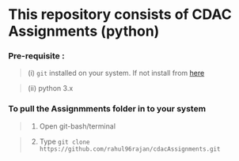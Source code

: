 # This repository consists of CDAC Assignments (python)

  

### Pre-requisite :
> (i) ```git``` installed on your system. If not install from [here](https://git-scm.com/downloads)

> (ii)  python 3.x


### To pull the Assignmments folder in to your system
>1. Open git-bash/terminal

>2. Type ```git clone https://github.com/rahul96rajan/cdacAssignments.git```
